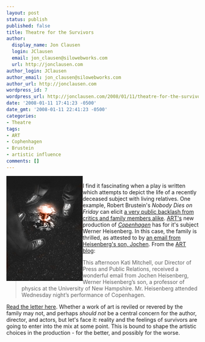 ```yaml
---
layout: post
status: publish
published: false
title: Theatre for the Survivors
author:
  display_name: Jon Clausen
  login: JClausen
  email: jon_clausen@silowebworks.com
  url: http://jonclausen.com
author_login: JClausen
author_email: jon_clausen@silowebworks.com
author_url: http://jonclausen.com
wordpress_id: 7
wordpress_url: http://jonclausen.com/2008/01/11/theatre-for-the-survivors/
date: '2008-01-11 17:41:23 -0500'
date_gmt: '2008-01-11 22:41:23 -0500'
categories:
- Theatre
tags:
- ART
- Cophenhagen
- Brustein
- artistic influence
comments: []
---
```

<p>
<a href="http://amrep.org/copenhagen/"><img src="/images/2008/01/bomb3-press320.jpg" alt="Still from ART's Copenhagen" align="left"/></a><br />
I find it fascinating when a play is written which attempts to depict the life of a recently deceased subject with living relatives.   One example, Robert Brustein's <cite>Nobody Dies on Friday</cite> can elicit <a href="http://query.nytimes.com/gst/fullpage.html?res=990DE5D61F3DF93AA25757C0A96E958260">a very public backlash from critics and family members alike</a>.  <a href="http://amrep.org">ART's</a> new production of <cite><a href="http://amrep.org/copenhagen/">Copenhagen</a></cite> has for it's subject Werner Heisenberg.  In this case, the family is thrilled, as attested to by <a href="http://amrep.wordpress.com/2008/01/11/an-email-from-heisenbergs-son/#more-298">an email from Heisenberg's son, Jochen</a>.  From the <a href="http://amrep.wordpress.com/">ART blog</a>:</p>
<blockquote><p>
This afternoon Kati Mitchell, our Director of Press and Public Relations, received a wonderful email from Jochen Heisenberg, Werner Heisenberg’s son, a professor of physics at the University of New Hampshire. Mr. Heisenberg attended Wednesday night’s performance of Copenhagen.</p>
</blockquote>
<p><a href="http://amrep.wordpress.com/2008/01/11/an-email-from-heisenbergs-son/">Read the letter here</a>.  Whether a work of art is reviled or revered by the family may not, and perhaps <em>should not</em> be a central concern for the author, director, and actors, but let's face it:  reality and the feelings of survivors are going to enter into the mix at some point.  This is bound to shape the artistic choices in the production - for the better, and possibly for the worse.</p>
